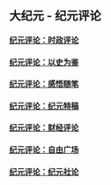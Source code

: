 ## 大纪元 - 纪元评论

#### [纪元评论：时政评论](indexes/nsc1025/README.md?07050330)
#### [纪元评论：以史为鉴](indexes/nsc1028/README.md?07050330)
#### [纪元评论：感悟随笔](indexes/nsc1035/README.md?07050330)
#### [纪元评论：纪元特稿](indexes/nsc424/README.md?07050330)
#### [纪元评论：财经评论](indexes/nsc1026/README.md?07050330)
#### [纪元评论：自由广场](indexes/nsc993/README.md?07050330)
#### [纪元评论：纪元社论](indexes/nsc422/README.md?07050330)

